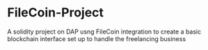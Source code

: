 # FileCoin-Project
A solidity project on DAP usng FileCoin integration to create a basic blockchain interface set up to handle the freelancing business
